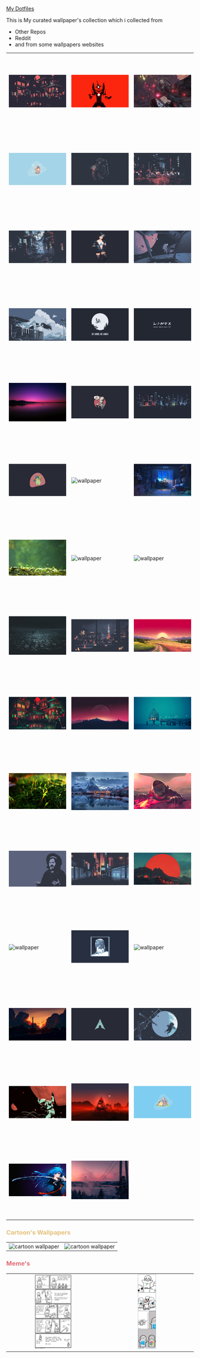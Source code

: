 [My Dotfiles](https://github.com/TheSafdarAwan/Dotfiles.git) 

This is My curated wallpaper's collection which i collected from 

- Other Repos
- Reddit
- and from some wallpapers websites

<table>
    <tr>
        <td> <img src="./others/theSafdarAwan-1.png"  alt="wallpaper" width = 260px height = 200px style="object-fit: contain"></td>
        <td> <img src="./others/theSafdarAwan-2.jpg"  alt="wallpaper" width = 260px height = 200px style="object-fit: contain"></td>
        <td> <img src="./others/theSafdarAwan-3.jpeg"  alt="wallpaper" width = 260px height = 200px style="object-fit: contain"></td>
    </tr> 
    <tr>
        <td> <img src="./others/theSafdarAwan-4.png"  alt="wallpaper" width = 260px height = 200px style="object-fit: contain"></td>
        <td> <img src="./others/theSafdarAwan-5.png"  alt="wallpaper" width = 260px height = 200px style="object-fit: contain"></td>
        <td> <img src="./others/theSafdarAwan-6.png"  alt="wallpaper" width = 260px height = 200px style="object-fit: contain"></td>
    </tr> 
    <tr>
        <td> <img src="./others/theSafdarAwan-7.png"  alt="wallpaper" width = 260px height = 200px style="object-fit: contain"></td>
        <td> <img src="./others/theSafdarAwan-8.png"  alt="wallpaper" width = 260px height = 200px style="object-fit: contain"></td>
        <td> <img src="./others/theSafdarAwan-9.png"  alt="wallpaper" width = 260px height = 200px style="object-fit: contain"></td>
    </tr> 
    <tr>
        <td> <img src="./others/theSafdarAwan-10.png"  alt="wallpaper" width = 260px height = 200px style="object-fit: contain"></td>
        <td> <img src="./others/theSafdarAwan-11.png"  alt="wallpaper" width = 260px height = 200px style="object-fit: contain"></td>
        <td> <img src="./others/theSafdarAwan-12.png"  alt="wallpaper" width = 260px height = 200px style="object-fit: contain"></td>
    </tr> 
    <tr>
        <td> <img src="./others/theSafdarAwan-13.jpeg"  alt="wallpaper" width = 260px height = 200px style="object-fit: contain"></td>
        <td> <img src="./others/theSafdarAwan-14.png"  alt="wallpaper" width = 260px height = 200px style="object-fit: contain"></td>
        <td> <img src="./others/theSafdarAwan-15.png"  alt="wallpaper" width = 260px height = 200px style="object-fit: contain"></td>
    </tr> 
    <tr>
        <td> <img src="./others/theSafdarAwan-16.png"  alt="wallpaper" width = 260px height = 200px style="object-fit: contain"></td>
        <td> <img src="./others/theSafdarAwan-17.png"  alt="wallpaper" width = 260px height = 200px style="object-fit: contain"></td>
        <td> <img src="./others/theSafdarAwan-18.jpg"  alt="wallpaper" width = 260px height = 200px style="object-fit: contain"></td>
    </tr> 
    <tr>
        <td> <img src="./others/theSafdarAwan-19.jpg"  alt="wallpaper" width = 260px height = 200px style="object-fit: contain"></td>
        <td> <img src="./others/theSafdarAwan-20.png"  alt="wallpaper" width = 260px height = 200px style="object-fit: contain"></td>
        <td> <img src="./others/theSafdarAwan-21.jpg"  alt="wallpaper" width = 260px height = 200px style="object-fit: contain"></td>
    </tr> 
    <tr>
        <td> <img src="./others/theSafdarAwan-22.jpg"  alt="wallpaper" width = 260px height = 200px style="object-fit: contain"></td>
        <td> <img src="./others/theSafdarAwan-23.jpg"  alt="wallpaper" width = 260px height = 200px style="object-fit: contain"></td>
        <td> <img src="./others/theSafdarAwan-24.jpg"  alt="wallpaper" width = 260px height = 200px style="object-fit: contain"></td>
    </tr> 
    <tr>
        <td> <img src="./others/theSafdarAwan-25.jpg"  alt="wallpaper" width = 260px height = 200px style="object-fit: contain"></td>
        <td> <img src="./others/theSafdarAwan-26.jpg"  alt="wallpaper" width = 260px height = 200px style="object-fit: contain"></td>
        <td> <img src="./others/theSafdarAwan-27.jpg"  alt="wallpaper" width = 260px height = 200px style="object-fit: contain"></td>
    </tr> 
    <tr>
        <td> <img src="./others/theSafdarAwan-28.jpg"  alt="wallpaper" width = 260px height = 200px style="object-fit: contain"></td>
        <td> <img src="./others/theSafdarAwan-29.jpg"  alt="wallpaper" width = 260px height = 200px style="object-fit: contain"></td>
        <td> <img src="./others/theSafdarAwan-30.jpg"  alt="wallpaper" width = 260px height = 200px style="object-fit: contain"></td>
    </tr> 
    <tr>
        <td> <img src="./others/theSafdarAwan-31.jpg"  alt="wallpaper" width = 260px height = 200px style="object-fit: contain"></td>
        <td> <img src="./others/theSafdarAwan-32.jpg"  alt="wallpaper" width = 260px height = 200px style="object-fit: contain"></td>
        <td> <img src="./others/theSafdarAwan-33.jpg"  alt="wallpaper" width = 260px height = 200px style="object-fit: contain"></td>
    </tr> 
    <tr>
        <td> <img src="./others/theSafdarAwan-34.png"  alt="wallpaper" width = 260px height = 200px style="object-fit: contain"></td>
        <td> <img src="./others/theSafdarAwan-35.png"  alt="wallpaper" width = 260px height = 200px style="object-fit: contain"></td>
        <td> <img src="./others/theSafdarAwan-36.jpg"  alt="wallpaper" width = 260px height = 200px style="object-fit: contain"></td>
    </tr> 
    <tr>
        <td> <img src="./others/theSafdarAwan-37.jpg"  alt="wallpaper" width = 260px height = 200px style="object-fit: contain"></td>
        <td> <img src="./others/theSafdarAwan-38.png"  alt="wallpaper" width = 260px height = 200px style="object-fit: contain"></td>
        <td> <img src="./others/theSafdarAwan-39.png"  alt="wallpaper" width = 260px height = 200px style="object-fit: contain"></td>
    </tr> 
    <tr>
        <td> <img src="./others/theSafdarAwan-40.jpg"  alt="wallpaper" width = 260px height = 200px style="object-fit: contain"></td>
        <td> <img src="./others/theSafdarAwan-41.jpg"  alt="wallpaper" width = 260px height = 200px style="object-fit: contain"></td>
        <td> <img src="./others/theSafdarAwan-42.png"  alt="wallpaper" width = 260px height = 200px style="object-fit: contain"></td>
    </tr> 
    <tr>
        <td> <img src="./others/theSafdarAwan-43.png"  alt="wallpaper" width = 260px height = 200px style="object-fit: contain"></td>
        <td> <img src="./others/theSafdarAwan-44.jpg"  alt="wallpaper" width = 260px height = 200px style="object-fit: contain"></td>
    </tr> 
</table>
<table>
    <h3 style="color: #E5C07B;">Cartoon's Wallpapers</h3>
    <tr>
        <td> <img src="./ctartoon/cartoon_00001.jpg"  alt="cartoon wallpaper" width = 260px height = 200px style="object-fit: contain"></td>
        <td> <img src="./ctartoon/cartoon_00002.jpg"  alt="cartoon wallpaper" width = 260px height = 200px style="object-fit: contain"></td>
    </tr>
</table>

<table>
    <h3 style="color: #E06C75;">Meme's</h3>
    <tr>
        <td> <img src="./memes/hpug2e39e9f91.jpg"  alt="memes" width = 260px height = 200px style="object-fit: contain;"></td>
        <td> <img src="./memes/taszsyvri9f91.jpg"  alt="memes" width = 260px height = 200px style="object-fit: contain"></td>
    </tr>
</table>
